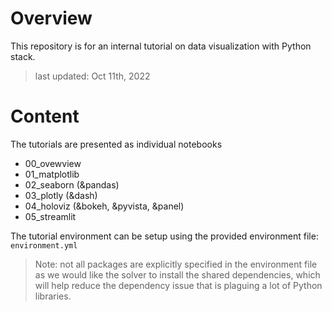 Overview
========

This repository is for an internal tutorial on data visualization with Python stack.

>last updated: Oct 11th, 2022


Content
=======

The tutorials are presented as individual notebooks

- 00_ovewview
- 01_matplotlib
- 02_seaborn (&pandas)
- 03_plotly (&dash)
- 04_holoviz (&bokeh, &pyvista, &panel)
- 05_streamlit

The tutorial environment can be setup using the provided environment file: `environment.yml`

>Note: not all packages are explicitly specified in the environment file as we would like the solver to install the shared dependencies, which will help reduce the dependency issue that is plaguing a lot of Python libraries.
